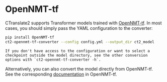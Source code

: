 # OpenNMT-tf

CTranslate2 supports Transformer models trained with [OpenNMT-tf](https://github.com/OpenNMT/OpenNMT-tf). In most cases, you should simply pass the YAML configuration to the converter:

```bash
pip install OpenNMT-tf
ct2-opennmt-tf-converter --config config.yml --output_dir ct2_model
```

```{tip}
If you don't have access to the configuration or want to select a checkpoint outside the model directory, see the other conversion options with `ct2-opennmt-tf-converter -h`.
```

Alternatively, you can also convert the model directly from OpenNMT-tf. See the corresponding [documentation](https://opennmt.net/OpenNMT-tf/serving.html#ctranslate2) in OpenNMT-tf.
